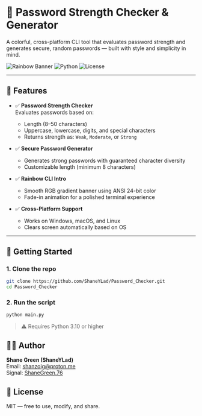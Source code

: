 # 🔐 Password Strength Checker & Generator

A colorful, cross-platform CLI tool that evaluates password strength and generates secure, random passwords — built with style and simplicity in mind.

![Rainbow Banner](https://img.shields.io/badge/Built%20by-Shane%20Green%20(ShaneYLad)-blueviolet)
![Python](https://img.shields.io/badge/Python-3.10%2B-blue)
![License](https://img.shields.io/badge/License-MIT-green)

---

## 🌈 Features

- ✅ **Password Strength Checker**  
  Evaluates passwords based on:
  - Length (8–50 characters)
  - Uppercase, lowercase, digits, and special characters
  - Returns strength as: `Weak`, `Moderate`, or `Strong`

- ✅ **Secure Password Generator**  
  - Generates strong passwords with guaranteed character diversity
  - Customizable length (minimum 8 characters)

- ✅ **Rainbow CLI Intro**  
  - Smooth RGB gradient banner using ANSI 24-bit color
  - Fade-in animation for a polished terminal experience

- ✅ **Cross-Platform Support**  
  - Works on Windows, macOS, and Linux
  - Clears screen automatically based on OS

---

## 🚀 Getting Started

### 1. Clone the repo

```bash
git clone https://github.com/ShaneYLad/Password_Checker.git
cd Password_Checker
```

### 2. Run the script

```python
python main.py
```
> ⚠️ Requires Python 3.10 or higher

## 🧑‍💻 Author
**Shane Green (ShaneYLad)**  
Email: [shanzoig@proton.me](mailto:shanzoig@proton.me)   
Signal: [ShaneGreen.76](https://signal.me/#eu/4fPKFJ5PoE7nb0EgDM5DKx2LlOy2ebWx6JBoCaahT04sMW92hJhMC54AJrfE6Iwk)  

## 📜 License
MIT — free to use, modify, and share.
